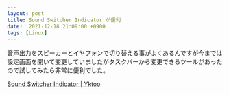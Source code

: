 ```yaml
---
layout: post
title: Sound Switcher Indicator が便利
date:  2021-12-18 21:09:00 +0900
tags: [Linux]
---
```


音声出力をスピーカーとイヤフォンで切り替える事がよくあるんですが今までは設定画面を開いて変更していましたがタスクバーから変更できるツールがあったので試してみたら非常に便利でした。

[Sound Switcher Indicator | Yktoo](https://yktoo.com/en/software/sound-switcher-indicator/)


